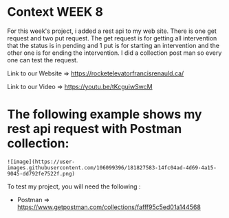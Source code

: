 # Context WEEK 8

For this week's project, i added a rest api to my web site. There is one get request and two put request. The get request is for getting all intervention that the status is in pending and 1 put is for starting an intervention and the other one is for ending the intervention. I did a collection post man so every one can test the request.

Link to our Website => https://rocketelevatorfrancisrenauld.ca/

Link to our Video => https://youtu.be/tKcguiwSwcM

# The following example shows my rest api request with Postman collection:
```
![image](https://user-images.githubusercontent.com/106099396/181827583-14fc04ad-4d69-4a15-9045-dd792fe7522f.png)
```

  To test my project, you will need the following :

-   Postman => https://www.getpostman.com/collections/fafff95c5ed01a144568
